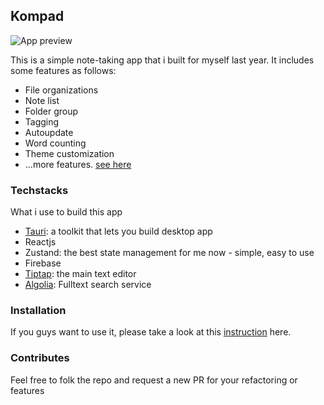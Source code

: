 ## Kompad

![App preview](https://github.com/hudy9x/kompad/assets/95471659/f5e532b2-cc8e-4f70-bbfc-f236341cccc9)

This is a simple note-taking app that i built for myself last year. It includes some features as follows:

- File organizations
- Note list
- Folder group
- Tagging
- Autoupdate
- Word counting
- Theme customization
- ...more features. [see here](https://www.kompad.app/)

### Techstacks
What i use to build this app
- [Tauri](https://tauri.app/v1/guides/): a toolkit that lets you build desktop app
- Reactjs
- Zustand: the best state management for me now - simple, easy to use
- Firebase
- [Tiptap](https://tiptap.dev/): the main text editor
- [Algolia](https://www.algolia.com/): Fulltext search service

### Installation

If you guys want to use it, please take a look at this [instruction](./docs/INSTRUCTION.md) here.

### Contributes

Feel free to folk the repo and request a new PR for your refactoring or features
